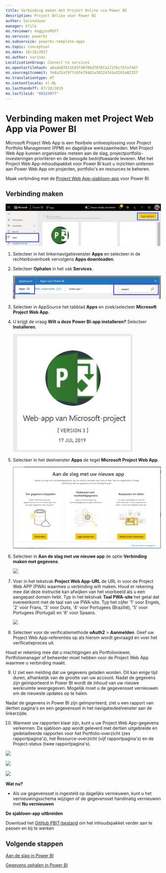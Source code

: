 ```yaml
---
title: Verbinding maken met Project Online via Power BI
description: Project Online voor Power BI
author: SarinaJoan
manager: kfile
ms.reviewer: maggiesMSFT
ms.service: powerbi
ms.subservice: powerbi-template-apps
ms.topic: conceptual
ms.date: 10/16/2017
ms.author: sarinas
LocalizationGroup: Connect to services
ms.openlocfilehash: a6ada87813593fd0f06d7870fa1727bc35fe7d47
ms.sourcegitcommit: fe8a25a79f7c6fe794d1a30224741e5281e82357
ms.translationtype: HT
ms.contentlocale: nl-NL
ms.lasthandoff: 07/18/2019
ms.locfileid: "68324977"
---
```

# <a name="connect-to-project-web-app-with-power-bi"></a>Verbinding maken met Project Web App via Power BI
Microsoft Project Web App is een flexibele onlineoplossing voor Project Portfolio Management (PPM) en dagelijkse werkzaamheden. Met Project Web App kunnen organisaties meteen aan de slag, projectportfolio-investeringen prioriteren en de beoogde bedrijfswaarde leveren. Met het Project Web App-inhoudspakket voor Power BI kunt u inzichten ontlenen aan Power Web App om projecten, portfolio's en resources te beheren.

Maak verbinding met de [Project Web App-sjabloon-app](https://appsource.microsoft.com/product/power-bi/pbi_msprojectonline.pbi-microsoftprojectwebapp) voor Power BI.

## <a name="how-to-connect"></a>Verbinding maken

   ![](media/service-connect-to-project-online/GetApps.png)
1. Selecteer in het linkernavigatievenster **Apps** en selecteer in de rechterbovenhoek vervolgens **Apps downloaden**.
2. Selecteer **Ophalen** in het vak **Services**.
   
   ![](media/service-connect-to-project-online/AppSource.png)
3. Selecteer in AppSource het tabblad **Apps** en zoek/selecteer **Microsoft Project Web App**.
   
4. U krijgt de vraag **Wilt u deze Power BI-app installeren?** Selecteer **Installeren**. 

   ![](media/service-connect-to-project-online/ProjectTile.png)
5. Selecteer in het deelvenster **Apps** de tegel **Microsoft Project Web App**. 
   
   ![](media/service-connect-to-project-online/getstarted.png)
6. Selecteer in **Aan de slag met uw nieuwe app** de optie **Verbinding maken met gegevens**.
   
   ![](media/service-connect-to-project-online/mproject.png)
7. Voer in het tekstvak **Project Web App-URL** de URL in voor de Project Web APP (PWA) waarmee u verbinding wilt maken.  Houd er rekening mee dat deze instructie kan afwijken van het voorbeeld als u een aangepast domein hebt. Typ in het tekstvak **Taal PWA-site** het getal dat overeenkomt met de taal van uw PWA-site. Typ het cijfer '1' voor Engels, '2' voor Frans, '3' voor Duits, '4' voor Portugees (Brazilië), '5' voor Portugees (Portugal) en '6' voor Spaans. 
   
   ![](media/service-connect-to-project-online/params.png)
8. Selecteer voor de verificatiemethode **oAuth2** \> **Aanmelden**. Geef uw Project Web App-referenties op als hierom wordt gevraagd en voer het verificatieproces uit.

    
Houd er rekening mee dat u machtigingen als Portfolioviewer, Portfoliomanager of beheerder moet hebben voor de Project Web App waarmee u verbinding maakt.

9. U ziet een melding dat uw gegevens geladen worden. Dit kan enige tijd duren, afhankelijk van de grootte van uw account. Nadat de gegevens zijn geïmporteerd in Power BI wordt de inhoud van uw nieuwe werkruimte weergegeven. Mogelijk moet u de gegevensset vernieuwen om de nieuwste updates op te halen. 

Nadat de gegevens in Power BI zijn geïmporteerd, ziet u een rapport van dertien pagina's en een gegevensset in het navigatiedeelvenster aan de linkerzijde. 

10. Wanneer uw rapporten klaar zijn, kunt u uw Project Web App-gegevens verkennen. De sjabloon-app wordt geleverd met dertien uitgebreide en gedetailleerde rapporten voor het Portfolio-overzicht (zes rapportpagina's), het Resource-overzicht (vijf rapportpagina's) en de Project-status (twee rapportpagina's). 

   ![](media/service-connect-to-project-online/report1.png)
   
   ![](media/service-connect-to-project-online/report3.png)
   
   ![](media/service-connect-to-project-online/report2.png)

**Wat nu?**

* Als uw gegevensset is ingesteld op dagelijks vernieuwen, kunt u het vernieuwingsschema wijzigen of de gegevensset handmatig vernieuwen met **Nu vernieuwen**

**De sjabloon-app uitbreiden**

Download het [GitHub PBIT-bestand](https://github.com/OfficeDev/Project-Power-BI-Content-Packs) om het inhoudspakket verder aan te passen en bij te werken

## <a name="next-steps"></a>Volgende stappen
[Aan de slag in Power BI](service-get-started.md)

[Gegevens ophalen in Power BI](service-get-data.md)

